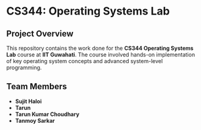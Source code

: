 # CS344: Operating Systems Lab

## Project Overview

This repository contains the work done for the **CS344 Operating Systems Lab** course at **IIT Guwahati**. The course involved hands-on implementation of key operating system concepts and advanced system-level programming.

## Team Members

- **Sujit Haloi**
- **Tarun**
- **Tarun Kumar Choudhary**
- **Tanmoy Sarkar**
